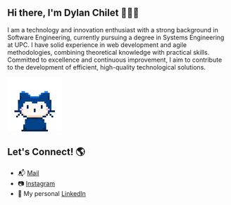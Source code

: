 ## Hi there, I'm Dylan Chilet 👋👨‍💻
I am a technology and innovation enthusiast with a strong background in Software Engineering, currently pursuing a degree in Systems Engineering at UPC. I have solid experience in web development and agile methodologies, combining theoretical knowledge with practical skills. Committed to excellence and continuous improvement, I aim to contribute to the development of efficient, high-quality technological solutions.

![](https://github.com/TCHDyLaN/TCHDylaN/blob/main/mona-whisper.gif)
## **Let's Connect! 🌎**

- 📬 [Mail](dylanchiletrock@hotmail.com)
- 📷 [Instagram](https://www.instagram.com/dylanch_222/)
- 💼 My personal [Linkedln](https://www.linkedin.com/in/dylan-alberto-chilet-astete/)
